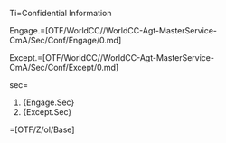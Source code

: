 Ti=Confidential Information

Engage.=[OTF/WorldCC//WorldCC-Agt-MasterService-CmA/Sec/Conf/Engage/0.md]

Except.=[OTF/WorldCC//WorldCC-Agt-MasterService-CmA/Sec/Conf/Except/0.md]

sec=<ol class="secs-and"><li>{Engage.Sec}<li>{Except.Sec}</ol>

=[OTF/Z/ol/Base]